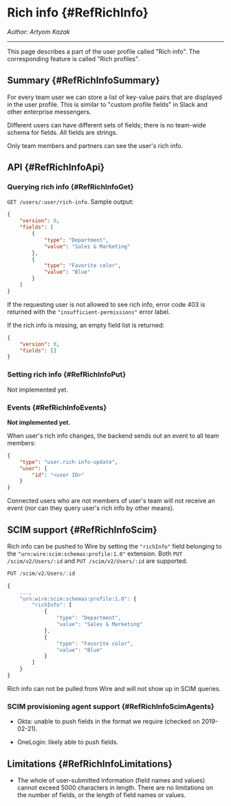 # Rich info {#RefRichInfo}

_Author: Artyom Kazak_

---

This page describes a part of the user profile called "Rich info". The corresponding feature is called "Rich profiles".

## Summary {#RefRichInfoSummary}

For every team user we can store a list of key-value pairs that are displayed in the user profile. This is similar to "custom profile fields" in Slack and other enterprise messengers.

Different users can have different sets of fields; there is no team-wide schema for fields. All fields are strings.

Only team members and partners can see the user's rich info.

## API {#RefRichInfoApi}

### Querying rich info {#RefRichInfoGet}

`GET /users/:user/rich-info`. Sample output:

```json
{
    "version": 0,
    "fields": [
        {
            "type": "Department",
            "value": "Sales & Marketing"
        },
        {
            "type": "Favorite color",
            "value": "Blue"
        }
    ]
}
```

If the requesting user is not allowed to see rich info, error code 403 is returned with the `"insufficient-permissions"` error label.

If the rich info is missing, an empty field list is returned:

```json
{
    "version": 0,
    "fields": []
}
```

### Setting rich info {#RefRichInfoPut}

Not implemented yet.

### Events {#RefRichInfoEvents}

**Not implemented yet.**

When user's rich info changes, the backend sends out an event to all team members:

```json
{
    "type": "user.rich-info-update",
    "user": {
        "id": "<user ID>"
    }
}
```

Connected users who are not members of user's team will not receive an event (nor can they query user's rich info by other means).

## SCIM support {#RefRichInfoScim}

Rich info can be pushed to Wire by setting the `"richInfo"` field belonging to the `"urn:wire:scim:schemas:profile:1.0"` extension. Both `PUT /scim/v2/Users/:id` and `PUT /scim/v2/Users/:id` are supported.

```javascript
PUT /scim/v2/Users/:id

{
    ...,
    "urn:wire:scim:schemas:profile:1.0": {
        "richInfo": [
            {
                "type": "Department",
                "value": "Sales & Marketing"
            },
            {
                "type": "Favorite color",
                "value": "Blue"
            }
        ]
    }
}
```

Rich info can not be pulled from Wire and will not show up in SCIM queries.

### SCIM provisioning agent support {#RefRichInfoScimAgents}

* Okta: unable to push fields in the format we require (checked on 2019-02-21).

* OneLogin: likely able to push fields.

## Limitations {#RefRichInfoLimitations}

* The whole of user-submitted information (field names and values) cannot exceed 5000 characters in length. There are no limitations on the number of fields, or the length of field names or values.
